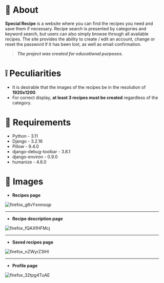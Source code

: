 # 📃 About

**Special Recipe** is a website where you can find the recipes you need and save them if necessary.
Recipe search is presented by categories and keyword search, but users can also simply browse through 
all available recipes.
The site provides the ability to create / edit an account, change or reset the password if it has been lost, 
as well as email confirmation.

> ***The project was created for educational purposes.***

# ❕ Peculiarities

* It is desirable that the images of the recipes be in the resolution of **1920x1200**.
* For correct display, **at least 3 recipes must be created** regardless of the category.

# 📜 Requirements

* Python - 3.11
* Django - 3.2.16
* Pillow - 9.4.0
* django-debug-toolbar - 3.8.1
* django-environ - 0.9.0
* humanize - 4.6.0

# 🌄 Images
* **Recipes page**

![firefox_g6vYxnmsqp](https://user-images.githubusercontent.com/97694131/214376291-e9e04db8-4811-4df8-b653-961204ac0dc3.jpg)
<hr>

* **Recipe description page**

![firefox_fQAXfHFMcj](https://user-images.githubusercontent.com/97694131/214378588-c2a69053-484e-42fc-ad4e-8f07dbf69d72.png)
<hr>

* **Saved recipes page**

![firefox_nZWyrZ3lHl](https://user-images.githubusercontent.com/97694131/214376487-221f10ab-1598-46b8-84e3-7a8eafb8ca07.png)
<hr>

* **Profile page**

![firefox_32tpg4TuAE](https://user-images.githubusercontent.com/97694131/214376493-2ea7828f-e550-4f08-873b-479da3e2b30e.png)